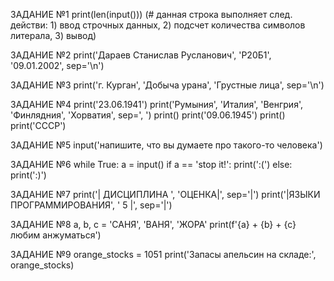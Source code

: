 ЗАДАНИЕ №1
print(len(input()))
(# данная строка выполняет след. действи: 1) ввод строчных данных, 2) подсчет количества символов литерала, 3) вывод)

ЗАДАНИЕ №2
print('Дараев Станислав Русланович', 'Р20Б1', '09.01.2002', sep='\n')

ЗАДАНИЕ №3
print('г. Курган', 'Добыча урана', 'Грустные лица', sep='\n')

ЗАДАНИЕ №4
print('23.06.1941')
print('Румыния', 'Италия', 'Венгрия', 'Финлядния', 'Хорватия', sep=', ')
print()
print('09.06.1945')
print()
print('СССР')

ЗАДАНИЕ №5
input('напишите, что вы думаете про такого-то человека')

ЗАДАНИЕ №6
while True:
    a = input()
    if a == 'stop it!':
        print(':(')
    else:
        print(':)')
        
ЗАДАНИЕ №7
print('|      ДИСЦИПЛИНА      ', 'ОЦЕНКА|', sep='|')
print('|ЯЗЫКИ ПРОГРАММИРОВАНИЯ', '   5  |', sep='|')

ЗАДАНИЕ №8
a, b, c = 'САНЯ', 'ВАНЯ', 'ЖОРА'
print(f'{a} + {b} + {c} любим анжуматься')

ЗАДАНИЕ №9
orange_stocks = 1051
print('Запасы апельсин на складе:', orange_stocks)
        
